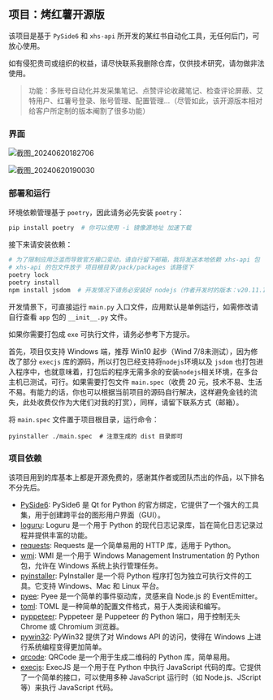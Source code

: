 ## 项目：烤红薯开源版

该项目是基于 `PySide6` 和 `xhs-api` 所开发的某红书自动化工具，无任何后门，可放心使用。

如有侵犯贵司或组织的权益，请尽快联系我删除仓库，仅供技术研究，请勿做非法使用。

>  功能：多账号自动化并发采集笔记、点赞评论收藏笔记、检查评论屏蔽、艾特用户、红薯号登录、账号管理、配置管理...（尽管如此，该开源版本相对给客户所定制的版本阉割了很多功能）

### 界面

![截图_20240620182706](D:\python-projects\khs-pyside6\README.assets\截图_20240620182706.png)

![截图_20240620190030](D:\python-projects\khs-pyside6\README.assets\截图_20240620190030.png)

### 部署和运行

环境依赖管理基于 `poetry`，因此请务必先安装 `poetry`：

```bash
pip install poetry  # 你可以使用 -i 镜像源地址 加速下载
```

接下来请安装依赖：

```bash
# 为了限制应用泛滥而导致官方接口变动，请自行留下邮箱，我将发送本地依赖 xhs-api 包（无收费）
# xhs-api 的包文件放于 项目根目录/pack/packages 该路径下
poetry lock
poetry install
npm install jsdom  # 开发情况下请务必安装好 nodejs（作者开发时的版本：v20.11.1）
```

开发情景下，可直接运行 `main.py` 入口文件，应用默认是单例运行，如需修改请自行查看 `app` 包的 `__init__.py` 文件。

如果你需要打包成 `exe` 可执行文件，请务必参考下方提示。

首先，项目仅支持 Windows 端，推荐 Win10 起步（Wind 7/8未测试），因为修改了部分 `execjs` 库的源码，所以打包已经支持将`nodejs`环境以及 `jsdom` 也打包进入程序中，也就意味着，打包后的程序无需多余的安装`nodejs`相关环境，在多台主机已测试，可行。如果需要打包文件 `main.spec`（收费 20 元，技术不易、生活不易。有能力的话，你也可以根据当前项目的源码自行解决，这样避免金钱的流失，此处收费仅作为大佬们对我的打赏），同样，请留下联系方式（邮箱）。

将 `main.spec` 文件置于项目根目录，运行命令：

```
pyinstaller ./main.spec  # 注意生成的 dist 目录即可
```

### 项目依赖

该项目用到的库基本上都是开源免费的，感谢其作者或团队杰出的作品，以下排名不分先后。

- [PySide6](https://doc.qt.io/qtforpython-6/index.html): PySide6 是 Qt for Python 的官方绑定，它提供了一个强大的工具集，用于创建跨平台的图形用户界面（GUI）。
- [loguru](https://github.com/Delgan/loguru): Loguru 是一个用于 Python 的现代日志记录库，旨在简化日志记录过程并提供丰富的功能。
- [requests](https://github.com/psf/requests): Requests 是一个简单易用的 HTTP 库，适用于 Python。
- [wmi](https://github.com/tjguk/wmi): WMI 是一个用于 Windows Management Instrumentation 的 Python 包，允许在 Windows 系统上执行管理任务。
- [pyinstaller](https://github.com/pyinstaller/pyinstaller): PyInstaller 是一个将 Python 程序打包为独立可执行文件的工具。它支持 Windows、Mac 和 Linux 平台。
- [pyee](https://pypi.org/project/pyee/): Pyee 是一个简单的事件驱动库，灵感来自 Node.js 的 EventEmitter。
- [toml](https://github.com/uiri/toml): TOML 是一种简单的配置文件格式，易于人类阅读和编写。
- [pyppeteer](https://github.com/pyppeteer/pyppeteer): Pyppeteer 是 Puppeteer 的 Python 端口，用于控制无头 Chrome 或 Chromium 浏览器。
- [pywin32](https://github.com/mhammond/pywin32): PyWin32 提供了对 Windows API 的访问，使得在 Windows 上进行系统编程变得更加简单。
- [qrcode](https://github.com/lincolnloop/python-qrcode): QRCode 是一个用于生成二维码的 Python 库，简单易用。
- [execjs](https://github.com/doloopwhile/PyExecJS): ExecJS 是一个用于在 Python 中执行 JavaScript 代码的库。它提供了一个简单的接口，可以使用多种 JavaScript 运行时（如 Node.js、JScript 等）来执行 JavaScript 代码。



